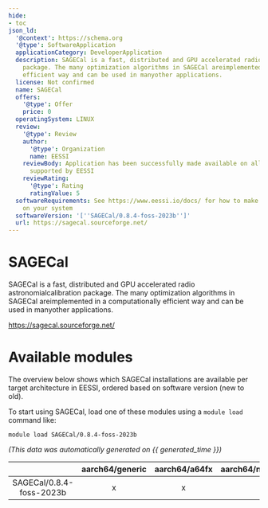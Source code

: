 ```yaml
---
hide:
- toc
json_ld:
  '@context': https://schema.org
  '@type': SoftwareApplication
  applicationCategory: DeveloperApplication
  description: SAGECal is a fast, distributed and GPU accelerated radio astronomialcalibration
    package. The many optimization algorithms in SAGECal areimplemented in a computationally
    efficient way and can be used in manyother applications.
  license: Not confirmed
  name: SAGECal
  offers:
    '@type': Offer
    price: 0
  operatingSystem: LINUX
  review:
    '@type': Review
    author:
      '@type': Organization
      name: EESSI
    reviewBody: Application has been successfully made available on all architectures
      supported by EESSI
    reviewRating:
      '@type': Rating
      ratingValue: 5
  softwareRequirements: See https://www.eessi.io/docs/ for how to make EESSI available
    on your system
  softwareVersion: '[''SAGECal/0.8.4-foss-2023b'']'
  url: https://sagecal.sourceforge.net/
---
```


SAGECal
=======


SAGECal is a fast, distributed and GPU accelerated radio astronomialcalibration package. The many optimization algorithms in SAGECal areimplemented in a computationally efficient way and can be used in manyother applications.

https://sagecal.sourceforge.net/
# Available modules


The overview below shows which SAGECal installations are available per target architecture in EESSI, ordered based on software version (new to old).

To start using SAGECal, load one of these modules using a `module load` command like:

```shell
module load SAGECal/0.8.4-foss-2023b
```

*(This data was automatically generated on {{ generated_time }})*

| |aarch64/generic|aarch64/a64fx|aarch64/neoverse_n1|aarch64/neoverse_v1|aarch64/nvidia/grace|x86_64/generic|x86_64/amd/zen2|x86_64/amd/zen3|x86_64/amd/zen4|x86_64/intel/cascadelake|x86_64/intel/haswell|x86_64/intel/icelake|x86_64/intel/sapphirerapids|x86_64/intel/skylake_avx512|
| :---: | :---: | :---: | :---: | :---: | :---: | :---: | :---: | :---: | :---: | :---: | :---: | :---: | :---: | :---: |
|SAGECal/0.8.4-foss-2023b|x|x|x|x|x|x|x|x|x|x|x|x|x|x|
